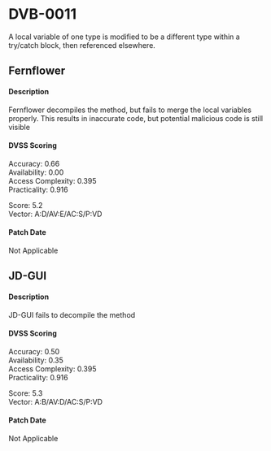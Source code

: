 # DVB-0011
A local variable of one type is modified to be a different type within a try/catch block, then referenced elsewhere.

##  Fernflower
#### Description
Fernflower decompiles the method, but fails to merge the local variables properly. This results in inaccurate code, but potential malicious code is still visible

#### DVSS Scoring
Accuracy: 0.66  
Availability: 0.00  
Access Complexity: 0.395  
Practicality: 0.916  

Score: 5.2  
Vector: A:D/AV:E/AC:S/P:VD

#### Patch Date
Not Applicable

##  JD-GUI
#### Description
JD-GUI fails to decompile the method

#### DVSS Scoring
Accuracy: 0.50  
Availability: 0.35  
Access Complexity: 0.395  
Practicality: 0.916  

Score: 5.3  
Vector: A:B/AV:D/AC:S/P:VD

#### Patch Date
Not Applicable